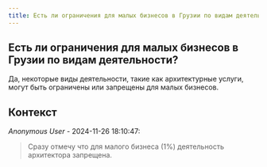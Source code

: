 ```yaml
---
title: Есть ли ограничения для малых бизнесов в Грузии по видам деятельности?
---
```


## Есть ли ограничения для малых бизнесов в Грузии по видам деятельности?

Да, некоторые виды деятельности, такие как архитектурные услуги, могут быть ограничены или запрещены для малых бизнесов.

## Контекст

_Anonymous User_ - 2024-11-26 18:10:47:

> Сразу отмечу что для малого бизнеса (1%) деятельность архитектора запрещена.
